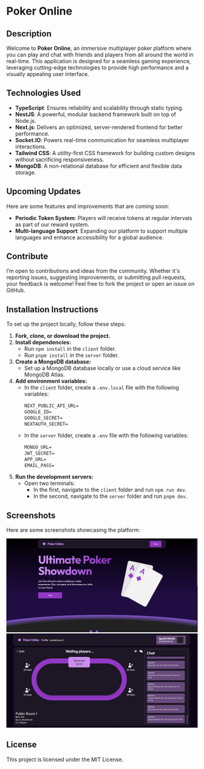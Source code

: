 # Poker Online

## Description

Welcome to **Poker Online**, an immersive multiplayer poker platform where you can play and chat with friends and players from all around the world in real-time. This application is designed for a seamless gaming experience, leveraging cutting-edge technologies to provide high performance and a visually appealing user interface.

## Technologies Used

- **TypeScript**: Ensures reliability and scalability through static typing.
- **NestJS**: A powerful, modular backend framework built on top of Node.js.
- **Next.js**: Delivers an optimized, server-rendered frontend for better performance.
- **Socket.IO**: Powers real-time communication for seamless multiplayer interactions.
- **Tailwind CSS**: A utility-first CSS framework for building custom designs without sacrificing responsiveness.
- **MongoDB**: A non-relational database for efficient and flexible data storage.

## Upcoming Updates

Here are some features and improvements that are coming soon:

- **Periodic Token System**: Players will receive tokens at regular intervals as part of our reward system.
- **Multi-language Support**: Expanding our platform to support multiple languages and enhance accessibility for a global audience.

## Contribute

I’m open to contributions and ideas from the community. Whether it's reporting issues, suggesting improvements, or submitting pull requests, your feedback is welcome! Feel free to fork the project or open an issue on GitHub.

## Installation Instructions

To set up the project locally, follow these steps:

1. **Fork, clone, or download the project.**
2. **Install dependencies:**
   - Run `npm install` in the `client` folder.
   - Run `pnpm install` in the `server` folder.
3. **Create a MongoDB database:**
   - Set up a MongoDB database locally or use a cloud service like MongoDB Atlas.
4. **Add environment variables:**
   - In the `client` folder, create a `.env.local` file with the following variables:
     ```env
     NEXT_PUBLIC_API_URL=
     GOOGLE_ID=
     GOOGLE_SECRET=
     NEXTAUTH_SECRET=
     ```
   - In the `server` folder, create a `.env` file with the following variables:
     ```env
     MONGO_URL=
     JWT_SECRET=
     APP_URL=
     EMAIL_PASS=
     ```
5. **Run the development servers:**
   - Open two terminals:
     - In the first, navigate to the `client` folder and run `npm run dev`.
     - In the second, navigate to the `server` folder and run `pnpm dev`.

## Screenshots

Here are some screenshots showcasing the platform:

  ![Screenshot 1](./client/public/screenshots/1.png)
  ![Screenshot 2](./client/public/screenshots/2.png)

## License

This project is licensed under the MIT License.



